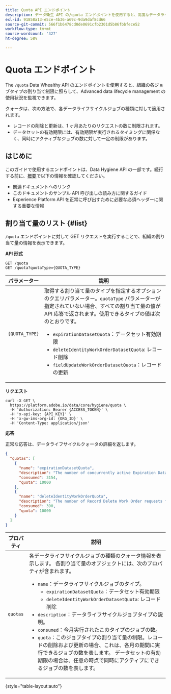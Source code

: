```yaml
---
title: Quota API エンドポイント
description: データ衛生 API の/quota エンドポイントを使用すると、高度なデータライフサイクル管理の使用状況を、組織の各ジョブタイプの月別の割当制限に照らして監視できます。
exl-id: 91858a13-e5ce-4b36-a69c-9da9daf8cd66
source-git-commit: 566f1b6478cd0de0691cfb2301d5b86fbbfece52
workflow-type: tm+mt
source-wordcount: '327'
ht-degree: 58%

---
```


# Quota エンドポイント

The `/quota` Data Whealthy API のエンドポイントを使用すると、組織の各ジョブタイプの割り当て制限に照らして、Advanced data lifecycle management の使用状況を監視できます。

クォータは、次の方法で、各データライフサイクルジョブの種類に対して適用されます。

* レコードの削除と更新は、1 ヶ月あたりのリクエストの数に制限されます。
* データセットの有効期限には、有効期限が実行されるタイミングに関係なく、同時にアクティブなジョブの数に対して一定の制限があります。

## はじめに

このガイドで使用するエンドポイントは、Data Hygiene API の一部です。続行する前に、[概要](./overview.md)で以下の情報を確認してください。

* 関連ドキュメントへのリンク
* このドキュメントのサンプル API 呼び出しの読み方に関するガイド
* Experience Platform API を正常に呼び出すために必要な必須ヘッダーに関する重要な情報

## 割り当て量のリスト {#list}

`/quota` エンドポイントに対して GET リクエストを実行することで、組織の割り当て量の情報を表示できます。

**API 形式**

```http
GET /quota
GET /quota?quotaType={QUOTA_TYPE}
```

| パラメーター | 説明 |
| --- | --- |
| `{QUOTA_TYPE}` | 取得する割り当て量のタイプを指定するオプションのクエリパラメーター。`quotaType` パラメーターが指定されていない場合、すべての割り当て量の値が API 応答で返されます。使用できるタイプの値は次のとおりです。<ul><li>`expirationDatasetQuota`：データセット有効期限</li><li>`deleteIdentityWorkOrderDatasetQuota`: レコード削除</li><li>`fieldUpdateWorkOrderDatasetQuota`：レコードの更新</li></ul> |

**リクエスト**

```shell
curl -X GET \
  https://platform.adobe.io/data/core/hygiene/quota \
  -H 'Authorization: Bearer {ACCESS_TOKEN}' \
  -H 'x-api-key: {API_KEY}' \
  -H 'x-gw-ims-org-id: {ORG_ID}' \
  -H 'Content-Type: application/json'
```

**応答**

正常な応答は、データライフサイクルクォータの詳細を返します。

```json
{
  "quotas": [
    {
      "name": "expirationDatasetQuota",
      "description": "The number of concurrently active Expiration Dataset Delete Work Order requests for the organization.",
      "consumed": 3154,
      "quota": 10000
    },
    {
      "name": "deleteIdentityWorkOrderQuota",
      "description": "The number of Record Delete Work Order requests for the organization for this month.",
      "consumed": 390,
      "quota": 10000
    }
  ]
}
```

| プロパティ | 説明 |
| --- | --- |
| `quotas` | 各データライフサイクルジョブの種類のクォータ情報を表示します。 各割り当て量のオブジェクトには、次のプロパティが含まれます。<ul><li>`name`：データライフサイクルジョブのタイプ。<ul><li>`expirationDatasetQuota`：データセット有効期限</li><li>`deleteIdentityWorkOrderDatasetQuota`: レコード削除</li></ul></li><li>`description`：データライフサイクルジョブタイプの説明。</li><li>`consumed`：今月実行されたこのタイプのジョブの数。</li><li>`quota`：このジョブタイプの割り当て量の制限。レコードの削除および更新の場合、これは、各月の期間に実行できるジョブの数を表します。 データセットの有効期限の場合は、任意の時点で同時にアクティブにできるジョブの数を表します。</li></ul> |

{style="table-layout:auto"}
